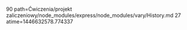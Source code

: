 90 path=Ćwiczenia/projekt zaliczeniowy/node_modules/express/node_modules/vary/History.md
27 atime=1446632578.774337
